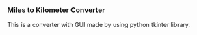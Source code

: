 ### Miles to Kilometer Converter

This is a converter with GUI made by using python tkinter library.
